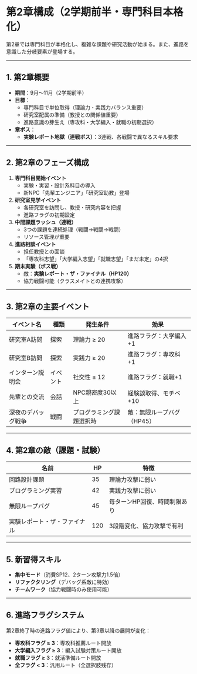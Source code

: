 # 第2章構成（2学期前半・専門科目本格化）

第2章では専門科目が本格化し、複雑な課題や研究活動が始まる。また、進路を意識した分岐要素が登場する。

---

## 1. 第2章概要
- **期間**：9月～11月（2学期前半）
- **目標**：
  - 専門科目で単位取得（理論力・実践力バランス重要）
  - 研究室配属の準備（教授との関係値重要）
  - 進路意識の芽生え（専攻科・大学編入・就職の初期選択）
- **章ボス**：
  - **実験レポート地獄（連戦ボス）**：3連戦、各戦闘で異なるスキル要求

---

## 2. 第2章のフェーズ構成
1. **専門科目開始イベント**
   - 実験・実習・設計系科目の導入
   - 新NPC「先輩エンジニア」「研究室助教」登場
2. **研究室見学イベント**
   - 各研究室を訪問し、教授・研究内容を把握
   - 進路フラグの初期設定
3. **中間課題ラッシュ（連戦）**
   - 3つの課題を連続処理（戦闘→戦闘→戦闘）
   - リソース管理が重要
4. **進路相談イベント**
   - 担任教授との面談
   - 「専攻科志望」「大学編入志望」「就職志望」「まだ未定」の4択
5. **期末実験（ボス戦）**
   - 敵：**実験レポート・ザ・ファイナル（HP120）**
   - 協力戦闘可能（クラスメイトとの連携攻撃）

---

## 3. 第2章の主要イベント

| イベント名           | 種類     | 発生条件                    | 効果 |
|---------------------|----------|----------------------------|------|
| 研究室A訪問         | 探索     | 理論力 ≥ 20                | 進路フラグ：大学編入+1 |
| 研究室B訪問         | 探索     | 実践力 ≥ 20                | 進路フラグ：専攻科+1 |
| インターン説明会     | イベント | 社交性 ≥ 12                | 進路フラグ：就職+1 |
| 先輩との交流        | 会話     | NPC親密度30以上            | 経験談取得、モチベ+10 |
| 深夜のデバッグ戦争   | 戦闘     | プログラミング課題選択時     | 敵：無限ループバグ（HP45） |

---

## 4. 第2章の敵（課題・試験）

| 名前                    | HP   | 特徴                           |
|------------------------|------|--------------------------------|
| 回路設計課題           | 35   | 理論力攻撃に弱い               |
| プログラミング実習     | 42   | 実践力攻撃に弱い               |
| 無限ループバグ         | 45   | 毎ターンHP回復、時間制限あり    |
| 実験レポート・ザ・ファイナル | 120 | 3段階変化、協力攻撃で有利      |

---

## 5. 新習得スキル
- **集中モード**（消費SP12、2ターン攻撃力1.5倍）
- **リファクタリング**（デバッグ系敵に特効）
- **チームワーク**（協力戦闘時のみ使用可能）

---

## 6. 進路フラグシステム
第2章終了時の進路フラグ値により、第3章以降の展開が変化：
- **専攻科フラグ ≥ 3**：専攻科推薦ルート開放
- **大学編入フラグ ≥ 3**：編入試験対策ルート開放  
- **就職フラグ ≥ 3**：就活準備ルート開放
- **全フラグ < 3**：汎用ルート（全選択肢残存）
